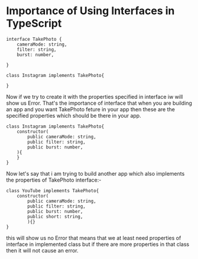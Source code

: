 # Importance of Using Interfaces in TypeScript

    interface TakePhoto {
        cameraMode: string,
        filter: string,
        burst: number,

    }

    class Instagram implements TakePhoto{

    }

Now if we try to create it with the properties specified in interface iw will show us Error.
That's the importance of interface that when you are building an app and you want TakePhoto feture in your app then these are the specified properties which should be there in your app.

    class Instagram implements TakePhoto{
        constructor(
            public cameraMode: string,
            public filter: string,
            public burst: number,
        ){
        }
    }


Now let's say that i am trying to build another app which also implements the properties of TakePhoto interface:-

    class YouTube implements TakePhoto{
        constructor(
            public cameraMode: string,
            public filter: string,
            public burst: number,
            public short: string,
            ){}
    }

this will show us no Error that means that we at least need properties of interface in implemented class but if there are more properties in that class then it will not cause an error.
